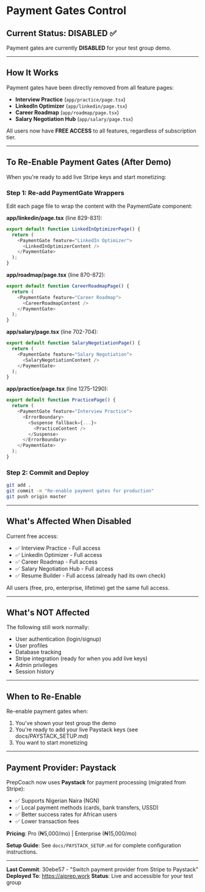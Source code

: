 # Payment Gates Control

## Current Status: DISABLED ✅

Payment gates are currently **DISABLED** for your test group demo.

---

## How It Works

Payment gates have been directly removed from all feature pages:
- **Interview Practice** (`app/practice/page.tsx`)
- **LinkedIn Optimizer** (`app/linkedin/page.tsx`)
- **Career Roadmap** (`app/roadmap/page.tsx`)
- **Salary Negotiation Hub** (`app/salary/page.tsx`)

All users now have **FREE ACCESS** to all features, regardless of subscription tier.

---

## To Re-Enable Payment Gates (After Demo)

When you're ready to add live Stripe keys and start monetizing:

### Step 1: Re-add PaymentGate Wrappers

Edit each page file to wrap the content with the PaymentGate component:

**app/linkedin/page.tsx** (line 829-831):
```typescript
export default function LinkedInOptimizerPage() {
  return (
    <PaymentGate feature="LinkedIn Optimizer">
      <LinkedInOptimizerContent />
    </PaymentGate>
  );
}
```

**app/roadmap/page.tsx** (line 870-872):
```typescript
export default function CareerRoadmapPage() {
  return (
    <PaymentGate feature="Career Roadmap">
      <CareerRoadmapContent />
    </PaymentGate>
  );
}
```

**app/salary/page.tsx** (line 702-704):
```typescript
export default function SalaryNegotiationPage() {
  return (
    <PaymentGate feature="Salary Negotiation">
      <SalaryNegotiationContent />
    </PaymentGate>
  );
}
```

**app/practice/page.tsx** (line 1275-1290):
```typescript
export default function PracticePage() {
  return (
    <PaymentGate feature="Interview Practice">
      <ErrorBoundary>
        <Suspense fallback={...}>
          <PracticeContent />
        </Suspense>
      </ErrorBoundary>
    </PaymentGate>
  );
}
```

### Step 2: Commit and Deploy
```bash
git add .
git commit -m "Re-enable payment gates for production"
git push origin master
```

---

## What's Affected When Disabled

Current free access:
- ✅ Interview Practice - Full access
- ✅ LinkedIn Optimizer - Full access
- ✅ Career Roadmap - Full access
- ✅ Salary Negotiation Hub - Full access
- ✅ Resume Builder - Full access (already had its own check)

All users (free, pro, enterprise, lifetime) get the same full access.

---

## What's NOT Affected

The following still work normally:
- User authentication (login/signup)
- User profiles
- Database tracking
- Stripe integration (ready for when you add live keys)
- Admin privileges
- Session history

---

## When to Re-Enable

Re-enable payment gates when:
1. You've shown your test group the demo
2. You're ready to add your live Paystack keys (see docs/PAYSTACK_SETUP.md)
3. You want to start monetizing

---

## Payment Provider: Paystack

PrepCoach now uses **Paystack** for payment processing (migrated from Stripe):
- ✅ Supports Nigerian Naira (NGN)
- ✅ Local payment methods (cards, bank transfers, USSD)
- ✅ Better success rates for African users
- ✅ Lower transaction fees

**Pricing**: Pro (₦5,000/mo) | Enterprise (₦15,000/mo)

**Setup Guide**: See `docs/PAYSTACK_SETUP.md` for complete configuration instructions.

---

**Last Commit**: 30ebe57 - "Switch payment provider from Stripe to Paystack"
**Deployed To**: https://aiprep.work
**Status**: Live and accessible for your test group
